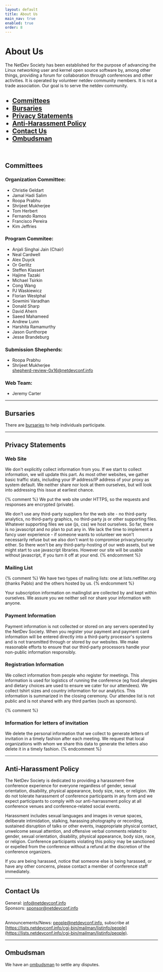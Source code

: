 ```yaml
---
layout: default
title: About Us
main_nav: true
enabled: true
order: 8
---
```


# About Us

The NetDev Society has been established for the purpose of advancing
the Linux networking user and kernel open source software by, among
other things, providing a forum for collaboration through conferences
and other activities. It is operated by volunteer netdev community
members. It is not a trade association. Our goal is to serve the netdev
community.

<ul>
  <h2>
    <li><a href="#committees">Committees</a></li>
    <li><a href="#bursaries">Bursaries</a></li>
    <li><a href="#privacy-statements">Privacy Statements</a></li>
    <li><a href="#anti-harassment-policy">Anti-Harassment Policy</a></li>
    <li><a href="#contact-us">Contact Us</a></li>
    <li><a href="#ombudsman">Ombudsman</a></li>
  </h2>
</ul>


<br/>

## Committees


### Organization Committee:
- Christie Geldart
- Jamal Hadi Salim
- Roopa Prabhu
- Shrijeet Mukherjee
- Tom Herbert
- Fernando Ramos
- Francisco Pereira
- Kim Jeffries

### Program Commitee:
- Anjali Singhai Jain (Chair)
- Neal Cardwell
- Alex Duyck
- Or Gerlitz
- Steffen Klassert
- Hajime Tazaki
- Michael Tsirkin
- Cong Wang
- PJ Waskiewicz
- Florian Westphal
- Sowmini Varadhan
- Donald Sharp
- David Ahern
- Saeed Mahameed
- Andrew Lunn
- Harshita Ramamurthy
- Jason Gunthorpe
- Jesse Brandeburg

### Submission Shepherds:
- Roopa Prabhu
- Shrijeet Mukherjee <br/>
[shepherd-review-0x16@netdevconf.info](mailto:shepherd-review-0x16@netdevconf.info)

### Web Team:
- Jeremy Carter

---

## Bursaries

There are [bursaries](bursaries.html) to help individuals participate.

---

## Privacy Statements

### Web Site
We don't explicitly collect information from you. If we start to collect
information, we will update this part. As most other websites, we gather basic
traffic stats, including your IP address/IP address of your proxy as system
default. We neither share nor look at them ourselves, but will look into
addressing this issue at earliest chance.

{% comment %}
  We put the web site under HTTPS, so the requests and
  responses are encrypted (private).

  We don't use any third-party suppliers for the web site -
  no third-party analytics, no third-party graphics, no
  third-party js or other supporting files. Whatever
  supporting files we use (js, css) we host
  ourselves. So far, there is no javascript and no plan
  to put any in. We lack the time to implement a fancy user
  experience - if someone wants to volunteer we won't
  necessarily refuse but we also don't want to compromise
  privacy/security either. So there won't be any
  third-party-hosting of our web assets, but we might start
  to use javascript libraries. However our site will be
  usable without javascript, if you turn it off at your
  end.
{% endcomment %}

### Mailing List

{% comment %}
  We have two types of mailing lists: one at
  lists.netfilter.org (thanks Pablo) and the others hosted
  by us.
{% endcomment %}

Your subscription information on mailinglist are collected by and kept within
ourselves. We assure you we neither sell nor share your information with
anyone.

### Payment Information
Payment information is not collected or stored on any servers operated by the
NetDev Society. When you register your payment and payment card information
will be entered directly into a third-party processor's systems and is not
transmitted through or stored by our websites. We make reasonable efforts to
ensure that our third-party processors handle your non-public information
responsibly.

### Registration Information
We collect information from people who register for meetings. This information
is used for logistics of running the conference (eg food allergies and dietary
choices are used to ensure we cater for our attendees). We collect tshirt sizes
and country information for our analytics. This information is summarized in
the closing ceremony. Our attendee list is not public and is not shared with
any third parties (such as sponsors).

{% comment %}
  ### Information for letters of invitation

  We delete the personal information that we collect to
  generate letters of invitation in a timely fashion
  after each meeting. We request that local organizations
  with whom we share this data to generate the letters
  also delete it in a timely fashion.
{% endcomment %}

---

## Anti-Harassment Policy

The NetDev Society is dedicated to providing a harassment-free conference
experience for everyone regardless of gender, sexual orientation, disability,
physical appearance, body size, race, or religion. We do not tolerate
harassment of conference participants in any form and we expect participants to
comply with our anti-harrassment policy at all conference venues and
conference-related social events.

Harassment includes sexual languages and images in venue spaces, deliberate
intimidation, stalking, harassing photography or recording, sustained
disruption of talks or other events, inappropriate physical contact, unwelcome
sexual attention, and offensive verbal comments related to gender, sexual
orientation, disability, physical appearance, body size, race, or religion.
Conference participants violating this policy may be sanctioned or expelled
from the conference without a refund at the discretion of the conference
organizers.

If you are being harassed, notice that someone else is being harassed, or have
any other concerns, please contact a member of conference staff immediately.

---

## Contact Us

General: [info@netdevconf.info](mailto:info@netdevconf.info?Subject=ContactUs)
<br/>
Sponsors: [sponsor@netdevconf.info](mailto:sponsor@netdevconf.info)


<br> Announcements/News: people@netdevconf.info, subscribe at
[https://lists.netdevconf.info/cgi-bin/mailman/listinfo/people](https://lists.netdevconf.info/cgi-bin/mailman/listinfo/people).

---

## Ombudsman

We have an [ombudsman](ombudsman.html) to settle any disputes.
